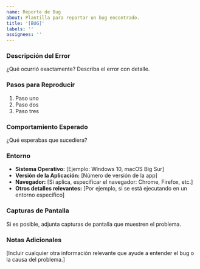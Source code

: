 ```yaml
---
name: Reporte de Bug
about: Plantilla para reportar un bug encontrado.
title: '[BUG]'
labels: ''
assignees: ''
---
```


### Descripción del Error

¿Qué ocurrió exactamente? Describa el error con detalle.

### Pasos para Reproducir

1. Paso uno
2. Paso dos
3. Paso tres

### Comportamiento Esperado

¿Qué esperabas que sucediera?

### Entorno

- **Sistema Operativo:** [Ejemplo: Windows 10, macOS Big Sur]
- **Versión de la Aplicación:** [Número de versión de la app]
- **Navegador:** [Si aplica, especificar el navegador: Chrome, Firefox, etc.]
- **Otros detalles relevantes:** [Por ejemplo, si se está ejecutando en un entorno específico]

### Capturas de Pantalla

Si es posible, adjunta capturas de pantalla que muestren el problema.

### Notas Adicionales

[Incluir cualquier otra información relevante que ayude a entender el bug o la causa del problema.]
